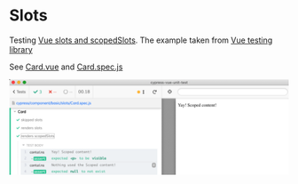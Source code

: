 # Slots

Testing [Vue slots and scopedSlots](https://vue-test-utils.vuejs.org/api/options.html#slots).
The example taken from [Vue testing library](https://github.com/testing-library/vue-testing-library)

See [Card.vue](Card.vue) and [Card.spec.js](Card.spec.js)

![Slots test](images/slots.png)
